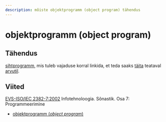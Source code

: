 ```yaml
---
description: mõiste objektprogramm (object program) tähendus
---
```


# objektprogramm (object program)

## Tähendus

[sihtprogramm](sihtprogramm-target-program.md), mis tuleb vajaduse korral linkida, et teda saaks [täita](taeitmine-execution.md) teataval [arvutil](arvuti-computer.md).



## Viited

[EVS-ISO/IEC 2382-7:2002](http://www.evs.ee/tooted/evs-iso-iec-2382-7-2002) Infotehnoloogia. Sõnastik. Osa 7: Programmeerimine

* [objektprogramm (_object program_)](https://www.eki.ee/dict/its/index.cgi?Q=D0D1B004-6C03-1014-88DC-FC5F0DBED45A\&F=GUID\&C01=1\&C02=0\&C10=1)
